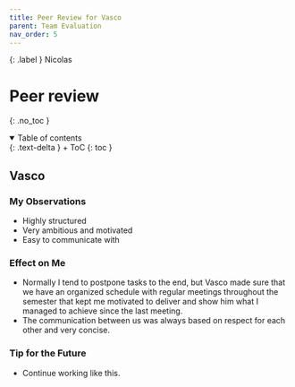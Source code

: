 ```yaml
---
title: Peer Review for Vasco
parent: Team Evaluation
nav_order: 5
---
```


{: .label }
Nicolas

# Peer review
{: .no_toc }

<details open markdown="block">
{: .text-delta }
<summary>Table of contents</summary>
+ ToC
{: toc }
</details>

## Vasco

### My Observations

- Highly structured
- Very ambitious and motivated
- Easy to communicate with

### Effect on Me

- Normally I tend to postpone tasks to the end, but Vasco made sure that we have an organized schedule with regular meetings throughout the semester that kept me motivated to deliver and show him what I managed to achieve since the last meeting.
- The communication between us was always based on respect for each other and very concise.

### Tip for the Future

- Continue working like this.